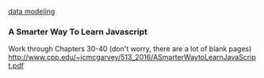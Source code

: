[data modeling](https://github.com/ATL-WDI-Curriculum/atl-wdi-9/tree/master/unit_01/w01d03/homework)

### A Smarter Way To Learn Javascript

Work through Chapters 30-40 (don't worry, there are a lot of blank pages)
http://www.cpp.edu/~jcmcgarvey/513_2016/ASmarterWaytoLearnJavaScript.pdf
